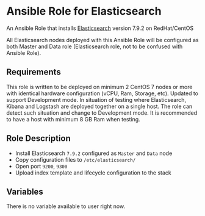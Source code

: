# Ansible Role for Elasticsearch

An Ansible Role that installs [Elasticsearch](https://www.elastic.co/elasticsearch/) version 7.9.2 on RedHat/CentOS

All Elasticsearch nodes deployed with this Ansible Role will be configured as both Master and Data role (Elasticsearch role, not to be confused with Ansible Role).

## Requirements

This role is written to be deployed on minimum 2 CentOS 7 nodes or more with identical hardware configuration (vCPU, Ram, Storage, etc).
Updated to support Development mode. In situation of testing where Elasticsearch, Kibana and Logstash are deployed together on a single host. The role can detect such situation and change to Development mode. It is recommended to have a host with minimum 8 GB Ram when testing.


## Role Description
- Install Elasticsearch `7.9.2` configured as `Master` and `Data` node
- Copy configuration files to `/etc/elasticsearch/`
- Open port `9200`, `9300`
- Upload index template and lifecycle configuration to the stack

## Variables

There is no variable available to user right now.